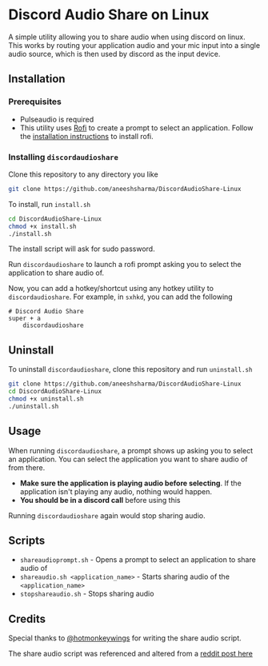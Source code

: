 # Discord Audio Share on Linux

A simple utility allowing you to share audio when using discord on linux. This
works by routing your application audio and your mic input into a single audio
source, which is then used by discord as the input device.

## Installation

### Prerequisites

- Pulseaudio is required
- This utility uses [Rofi](https://github.com/davatorium/rofi) to create a prompt
to select an application. Follow the [installation instructions](https://github.com/davatorium/rofi/blob/next/INSTALL.md#install-distribution)
to install rofi.


### Installing `discordaudioshare`

Clone this repository to any directory you like

```bash
git clone https://github.com/aneeshsharma/DiscordAudioShare-Linux
```

To install, run `install.sh`

```bash
cd DiscordAudioShare-Linux
chmod +x install.sh
./install.sh
```

The install script will ask for sudo password.

Run `discordaudioshare` to launch a rofi prompt asking you to select the application
to share audio of.

Now, you can add a hotkey/shortcut using any hotkey utility to `discordaudioshare`.
For example, in `sxhkd`, you can add the following

```
# Discord Audio Share
super + a
    discordaudioshare
```

## Uninstall

To uninstall `discordaudioshare`, clone this repository and run `uninstall.sh`

```bash
git clone https://github.com/aneeshsharma/DiscordAudioShare-Linux
cd DiscordAudioShare-Linux
chmod +x uninstall.sh
./uninstall.sh
```

## Usage

When running `discordaudioshare`, a prompt shows up asking you to select an application.
You can select the application you want to share audio of from there.
- **Make sure the application is playing audio before selecting**. If the application isn't
  playing any audio, nothing would happen.
- **You should be in a discord call** before using this

Running `discordaudioshare` again would stop sharing audio.

## Scripts

- `shareaudioprompt.sh` - Opens a prompt to select an application to share audio of
- `shareaudio.sh <application_name>` - Starts sharing audio of the `<application_name>`
- `stopshareaudio.sh` - Stops sharing audio

## Credits
Special thanks to [@hotmonkeywings](https://github.com/hotmonkeywings) for writing the share audio script.

The share audio script was referenced and altered from a [reddit post here](https://www.reddit.com/r/linux_gaming/comments/hwq6qq/comment/fz3vbxi/?utm_source=share&utm_medium=web2x&context=3)
